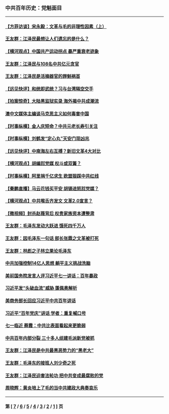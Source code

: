 ### 中共百年历史：党魁面目
---
#### [【方菲访谈】宋永毅：文革与毛的非理性因素（上）](../../pages/nf1176107/n13469956.md?03070430) 
#### [王友群：江泽民最想让人们遗忘的是什么？](../../pages/nf1176107/n13408949.md?03070430) 
#### [【横河观点】中国共产运动拐点 暴严重衰老迹象](../../pages/nf1176107/n13388333.md?03070430) 
#### [王友群：江泽民与108名中共亿元贪官](../../pages/nf1176107/n13352358.md?03070430) 
#### [王友群：江泽民是活摘器官的罪魁祸首](../../pages/nf1176107/n13336903.md?03070430) 
#### [【远见快评】和统即武统？习与台湾隔空交手](../../pages/nf1176107/n13297739.md?03070430) 
#### [【拍案惊奇】大陆黑监狱实录 海外揭中共成潮流](../../pages/nf1176107/n13288853.md?03070430) 
#### [澳中文媒体主编谈马克思主义如何毒害中国](../../pages/nf1176107/n13257387.md?03070430) 
#### [【时事纵横】金人庆短命？中共元老长寿引关注](../../pages/nf1176107/n13217934.md?03070430) 
#### [【时事纵横】刘鹤发“定心丸”天安门现凶兆](../../pages/nf1176107/n13215416.md?03070430) 
#### [【远见快评】中南海左右互搏？新旧文革4大对比](../../pages/nf1176107/n13214745.md?03070430) 
#### [【横河观点】胡编怼党媒 权斗或双簧？](../../pages/nf1176107/n13210864.md?03070430) 
#### [【时事纵横】阿里捐千亿求生 欧盟狠踩中共红线](../../pages/nf1176107/n13206431.md?03070430) 
#### [【秦鹏直播】马云花钱买平安 胡锡进怒怼党媒？](../../pages/nf1176107/n13206392.md?03070430) 
#### [【横河观点】中共喉舌齐发文 文革2.0宣言？](../../pages/nf1176107/n13201248.md?03070430) 
#### [【微视频】封杀赵薇背后 权贵家族资本遭整肃](../../pages/nf1176107/n13197798.md?03070430) 
#### [王友群：毛泽东发动大跃进 饿死四千万人](../../pages/nf1176107/n13177158.md?03070430) 
#### [王友群：因毛泽东一句话 部长张霖之文革被打死](../../pages/nf1176107/n13161711.md?03070430) 
#### [王友群：林彪之子林立果论毛泽东](../../pages/nf1176107/n13128622.md?03070430) 
#### [中共加强控制14亿人思想 躺平主义挑战洗脑](../../pages/nf1176107/n13094299.md?03070430) 
#### [美前国务院发言人评习近平七一讲话：百年暴政](../../pages/nf1176107/n13066986.md?03070430) 
#### [习近平发“头破血流”威胁 蓬佩奥解析](../../pages/nf1176107/n13063604.md?03070430) 
#### [美商务部长回应习近平中共百年讲话](../../pages/nf1176107/n13062903.md?03070430) 
#### [习近平“百年党庆”讲话 学者：重复喊口号](../../pages/nf1176107/n13061411.md?03070430) 
#### [七一临近 蔡霞：中共比表面看起来更脆弱](../../pages/nf1176107/n13056418.md?03070430) 
#### [中共百年内部分裂 三十多人组建毛派新党被抓](../../pages/nf1176107/n13044023.md?03070430) 
#### [王友群：江泽民是中共最黑恶势力的“黑老大”](../../pages/nf1176107/n13022180.md?03070430) 
#### [王友群：毛泽东的接班人刘少奇之死](../../pages/nf1176107/n12991772.md?03070430) 
#### [王友群：江泽民迫害法轮功 把中共变成最腐败的党](../../pages/nf1176107/n12947347.md?03070430) 
#### [周晓辉：黄炎培上了毛的当中共建政大典奏哀乐](../../pages/nf1176107/n12942780.md?03070430) 

---
#### 第 [ [7](./7.md?03070430) / [6](./6.md?03070430) / [5](./5.md?03070430) / [4](./4.md?03070430) / [3](./3.md?03070430) / [2](./2.md?03070430) / [1](./1.md?03070430) ] 页

